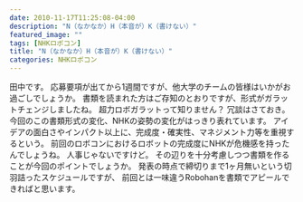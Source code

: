 ```yaml
---
date: 2010-11-17T11:25:08-04:00
description: "N（なかなか）H（本音が）K（書けない）"
featured_image: ""
tags: [NHKロボコン]
title: "N（なかなか）H（本音が）K（書けない）"
categories: NHKロボコン
---
```


田中です。
応募要項が出てから1週間ですが、他大学のチームの皆様はいかがお過ごしでしょうか。
書類を読まれた方はご存知のとおりですが、形式がガラットチェンジしましたね。
超力ロボガラットって知りません？
冗談はさておき。
今回のこの書類形式の変化、NHKの姿勢の変化がはっきり表れています。
アイデアの面白さやインパクト以上に、完成度・確実性、マネジメント力等を重視するという。
前回のロボコンにおけるロボットの完成度にNHKが危機感を持ったんでしょうね。
人事じゃないですけど。
その辺りを十分考慮しつつ書類を作ることが今回のポイントでしょうか。
発表の時点で締切りまで1ヶ月無いという切羽詰ったスケジュールですが、
前回とは一味違うRobohanを書類でアピールできればと思います。
